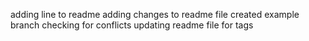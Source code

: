 adding line to readme
adding changes to readme file 
created example branch
checking for conflicts
updating readme file for tags